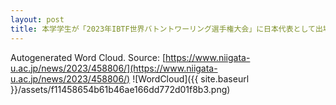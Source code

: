 ```yaml
---
layout: post
title: 本学学生が「2023年IBTF世界バトントワーリング選手権大会」に日本代表として出場します
---
```

Autogenerated Word Cloud.
Source\: [https://www.niigata-u.ac.jp/news/2023/458806/](https://www.niigata-u.ac.jp/news/2023/458806/)
![WordCloud]({{ site.baseurl }}/assets/f11458654b61b46ae166dd772d01f8b3.png)